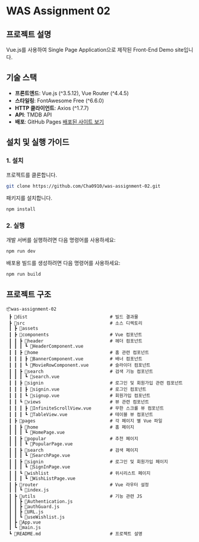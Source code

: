 
# WAS Assignment 02

## 프로젝트 설명
Vue.js를 사용하여 Single Page Application으로 제작된 Front-End Demo site입니다.

## 기술 스택
- **프론트엔드**: Vue.js (^3.5.12), Vue Router (^4.4.5)
- **스타일링**: FontAwesome Free (^6.6.0)
- **HTTP 클라이언트**: Axios (^1.7.7)
- **API**: TMDB API
- **배포**: GitHub Pages
[배포된 사이트 보기](https://Cha0910.github.io/was-assignment-02/)

## 설치 및 실행 가이드
### 1. 설치
프로젝트를 클론합니다.

```bash
git clone https://github.com/Cha0910/was-assignment-02.git
```

패키지를 설치합니다.

```bash
npm install
```

### 2. 실행
개발 서버를 실행하려면 다음 명령어를 사용하세요:

```bash
npm run dev
```

배포용 빌드를 생성하려면 다음 명령어를 사용하세요:

```bash
npm run build
```



## 프로젝트 구조
```
📦was-assignment-02
 ┣ 📂dist                               # 빌드 결과물
 ┣ 📂src                                # 소스 디렉토리
 ┃ ┣ 📂assets
 ┃ ┣ 📂components                       # Vue 컴포넌트
 ┃ ┃ ┣ 📂header                         # 헤더 컴포넌트
 ┃ ┃ ┃ ┗ 📜HeaderComponent.vue
 ┃ ┃ ┣ 📂home                           # 홈 관련 컴포넌트
 ┃ ┃ ┃ ┣ 📜BannerComponent.vue          # 배너 컴포넌트
 ┃ ┃ ┃ ┗ 📜MovieRowComponent.vue        # 슬라이더 컴포넌트
 ┃ ┃ ┣ 📂search                         # 검색 기능 컴포넌트
 ┃ ┃ ┃ ┗ 📜search.vue
 ┃ ┃ ┣ 📂signin                         # 로그인 및 회원가입 관련 컴포넌트
 ┃ ┃ ┃ ┣ 📜signin.vue                   # 로그인 컴포넌트
 ┃ ┃ ┃ ┗ 📜signup.vue                   # 회원가입 컴포넌트
 ┃ ┃ ┗ 📂views                          # 뷰 관련 컴포넌트
 ┃ ┃ ┃ ┣ 📜InfiniteScrollView.vue       # 무한 스크롤 뷰 컴포넌트
 ┃ ┃ ┃ ┗ 📜TableView.vue                # 테이블 뷰 컴포넌트
 ┃ ┣ 📂pages                            # 각 페이지 별 Vue 파일
 ┃ ┃ ┣ 📂home                           # 홈 페이지
 ┃ ┃ ┃ ┗ 📜HomePage.vue
 ┃ ┃ ┣ 📂popular                        # 추천 페이지
 ┃ ┃ ┃ ┗ 📜PopularPage.vue
 ┃ ┃ ┣ 📂search                         # 검색 페이지
 ┃ ┃ ┃ ┗ 📜SearchPage.vue
 ┃ ┃ ┣ 📂signin                         # 로그인 및 회원가입 페이지
 ┃ ┃ ┃ ┗ 📜SignInPage.vue
 ┃ ┃ ┗ 📂wishlist                       # 위시리스트 페이지
 ┃ ┃ ┃ ┗ 📜WishListPage.vue
 ┃ ┣ 📂router                           # Vue 라우터 설정
 ┃ ┃ ┗ 📜index.js
 ┃ ┣ 📂utils                            # 기능 관련 JS
 ┃ ┃ ┣ 📜Authentication.js
 ┃ ┃ ┣ 📜authGuard.js
 ┃ ┃ ┣ 📜URL.js
 ┃ ┃ ┗ 📜useWishlist.js
 ┃ ┣ 📜App.vue
 ┃ ┗ 📜main.js
 ┗ 📜README.md                          # 프로젝트 설명